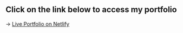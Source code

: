 ## Click on the link below to access my portfolio
→ [Live Portfolio on Netlify](https://shenghan-page.netlify.app)
